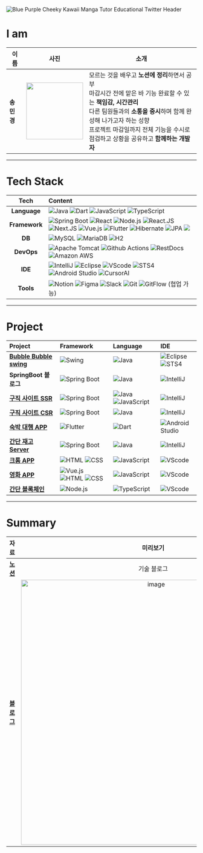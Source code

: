 ![Blue Purple Cheeky Kawaii Manga Tutor Educational Twitter Header](https://github.com/user-attachments/assets/b998ece3-c0fa-46a6-858a-20b0c6bf37da)


# I am
| 이름   | 사진                                                                 | 소개                                                                                                                                                                      |
|--------|----------------------------------------------------------------------|---------------------------------------------------------------------------------------------------------------------------------------------------------------------------|
| **송민경** | <img src="https://avatars.githubusercontent.com/u/153582401?v=4" width="150px"/> | 모르는 것을 배우고 **노션에 정리**하면서 공부<br/>마감시간 전에 맡은 바 기능 완료할 수 있는 **책임감, 시간관리**<br/>다른 팀원들과의 **소통을 중시**하며 함께 완성해 나가고자 하는 성향<br/>프로젝트 마감일까지 전체 기능을 수시로 점검하고 상황을 공유하고 **함께하는 개발자** |

---

<!-- Tech stack -->

# Tech Stack
| Tech         | Content                                                                                                                                                                                                                     |
| :----------: | :-------------------------------------------------------------------------------------------------------------------------------------------------------------------------------------------------------------------------- |
| **Language**  | ![Java](https://img.shields.io/badge/Java-%23ED8B00.svg?style=flat&logo=openjdk&logoColor=white) ![Dart](https://img.shields.io/badge/Dart-%230175C2.svg?style=flat&logo=dart&logoColor=white) ![JavaScript](https://img.shields.io/badge/JavaScript-F7DF1E.svg?style=flat&logo=javascript&logoColor=white) ![TypeScript](https://img.shields.io/badge/-TypeScript-3178C6?logo=typescript&logoColor=white) |
| **Framework** | ![Spring Boot](https://img.shields.io/badge/-Spring%20Boot-brightgreen?logo=spring&logoColor=white) ![React](https://img.shields.io/badge/React-skyblue.svg?style=flat&logo=react&logoColor=white) ![Node.js](https://img.shields.io/badge/Node.js-339933.svg?style=flat&logo=node.js&logoColor=white) ![React.JS](https://img.shields.io/badge/React.JS-61DAFB.svg?style=flat&logo=react&logoColor=white) ![Next.JS](https://img.shields.io/badge/Next.JS-black?logo=next.js&logoColor=white) ![Vue.js](https://img.shields.io/badge/-Vue.js-green?logo=vue.js&logoColor=white) ![Flutter](https://img.shields.io/badge/-Flutter-02569B?logo=flutter&logoColor=white) ![Hibernate](https://img.shields.io/badge/Hibernate-59666C?style=flat&logo=hibernate&logoColor=white) ![JPA](https://img.shields.io/badge/JPA-007396?style=flat&logo=java&logoColor=white) <img src="https://img.shields.io/badge/Firebase-orange?style=flat-square&logo=Firebase&logoColor=white"/> |
| **DB**        | ![MySQL](https://img.shields.io/badge/MySQL-4479A1?&logo=mysql&logoColor=white) ![MariaDB](https://img.shields.io/badge/MariaDB-003545?&logo=mariadb&logoColor=white)  ![H2](https://img.shields.io/badge/H2-blue?&logo=h2&logoColor=white) |
| **DevOps**    | ![Apache Tomcat](https://img.shields.io/badge/Apache%20Tomcat-F8DC75.svg?style=flat&logo=apache-tomcat&logoColor=white) ![Github Actions](https://img.shields.io/badge/Github_Actions-2088FF?style=flat&logo=githubactions&logoColor=white) ![RestDocs](https://img.shields.io/badge/RestDocs-0A0A0A?style=flat&logo=readthedocs&logoColor=white) ![Amazon AWS](https://img.shields.io/badge/Amazon_AWS-FF9900?style=flat&logo=amazonaws&logoColor=white) |
| **IDE**       | ![IntelliJ](https://img.shields.io/badge/-IntelliJ-FF2D54?logo=intellij-idea&logoColor=white) ![Eclipse](https://img.shields.io/badge/Eclipse-2C2255.svg?style=flat&logo=eclipse&logoColor=white) ![VScode](https://img.shields.io/badge/VScode-blue?logo=vscode&logoColor=white) ![STS4](https://img.shields.io/badge/STS4-green?style=flat&logo=spring&logoColor=white) ![Android Studio](https://img.shields.io/badge/Android_Studio-3DDC84?style=flat&logo=android-studio&logoColor=white) ![CursorAI](https://img.shields.io/badge/CursorAI-blue?style=flat&logo=google&logoColor=white) |
| **Tools**     | ![Notion](https://img.shields.io/badge/-Notion-000000?logo=notion&logoColor=white) ![Figma](https://img.shields.io/badge/-Figma-F24E1E?logo=figma&logoColor=white) ![Slack](https://img.shields.io/badge/-Slack-4A154B?logo=slack&logoColor=white) ![Git](https://img.shields.io/badge/-Git-F05032?logo=git&logoColor=white) ![GitFlow](https://img.shields.io/badge/GitFlow-F05032.svg?style=flat&logo=git&logoColor=white)  (협업 가능) |


---

# Project

| Project                | Framework                               | Language                      | IDE                            |
| :--------------------- | :-------------------------------------- | :--------------------------- | :---------------------------- |
|[**Bubble Bubble swing**](https://github.com/vosw1/bubble-bubble-swing)| ![Swing](https://img.shields.io/badge/Swing-6B8E23.svg?style=flat&logo=java&logoColor=white) | ![Java](https://img.shields.io/badge/Java-%23ED8B00.svg?style=flat&logo=openjdk&logoColor=white) | ![Eclipse](https://img.shields.io/badge/Eclipse-2C2255.svg?style=flat&logo=eclipse&logoColor=white) ![STS4](https://img.shields.io/badge/STS4-green?style=flat&logo=spring&logoColor=white) |
| **SpringBoot 블로그** | ![Spring Boot](https://img.shields.io/badge/-Spring%20Boot-brightgreen?logo=spring&logoColor=white) | ![Java](https://img.shields.io/badge/Java-%23ED8B00.svg?style=flat&logo=openjdk&logoColor=white) | ![IntelliJ](https://img.shields.io/badge/-IntelliJ-FF2D54?logo=intellij-idea&logoColor=white) |
| [ **구직 사이트 SSR** ](https://github.com/vosw1/miniproject-jobara-v1-ssr.git) |  ![Spring Boot](https://img.shields.io/badge/-Spring%20Boot-brightgreen?logo=spring&logoColor=white) | ![Java](https://img.shields.io/badge/Java-%23ED8B00.svg?style=flat&logo=openjdk&logoColor=white) ![JavaScript](https://img.shields.io/badge/JavaScript-F7DF1E.svg?style=flat&logo=javascript&logoColor=white) | ![IntelliJ](https://img.shields.io/badge/-IntelliJ-FF2D54?logo=intellij-idea&logoColor=white) |
| [  **구직 사이트 CSR**  ](https://github.com/vosw1/miniproject-jobala-v2-restapi.git) | ![Spring Boot](https://img.shields.io/badge/-Spring%20Boot-brightgreen?logo=spring&logoColor=white) | ![Java](https://img.shields.io/badge/Java-%23ED8B00.svg?style=flat&logo=openjdk&logoColor=white) | ![IntelliJ](https://img.shields.io/badge/-IntelliJ-FF2D54?logo=intellij-idea&logoColor=white) |
|[  **숙박 대행 APP**  ](https://github.com/vosw1/yeogi_app.git) | ![Flutter](https://img.shields.io/badge/-Flutter-02569B?logo=flutter&logoColor=white) | ![Dart](https://img.shields.io/badge/Dart-%230175C2.svg?style=flat&logo=dart&logoColor=white) | ![Android Studio](https://img.shields.io/badge/Android_Studio-3DDC84?style=flat&logo=android-studio&logoColor=white) |
|[**간단 재고  Server**](https://github.com/vosw1/the-boxes-server) | ![Spring Boot](https://img.shields.io/badge/-Spring%20Boot-brightgreen?logo=spring&logoColor=white) | ![Java](https://img.shields.io/badge/Java-%23ED8B00.svg?style=flat&logo=openjdk&logoColor=white) | ![IntelliJ](https://img.shields.io/badge/-IntelliJ-FF2D54?logo=intellij-idea&logoColor=white) |
|[  **크롬 APP**  ](https://github.com/vosw1/crome_app.git) | ![HTML](https://img.shields.io/badge/-HTML5-E34F26?logo=html5&logoColor=white) ![CSS](https://img.shields.io/badge/-CSS3-1572B6?logo=css3&logoColor=white) | ![JavaScript](https://img.shields.io/badge/JavaScript-F7DF1E.svg?style=flat&logo=javascript&logoColor=white) | ![VScode](https://img.shields.io/badge/VScode-blue?logo=vscode&logoColor=white) |
|[  **영화 APP**  ](https://github.com/vosw1/movie_app.git) | ![Vue.js](https://img.shields.io/badge/-Vue.js-green?logo=vue.js&logoColor=white)  ![HTML](https://img.shields.io/badge/-HTML5-E34F26?logo=html5&logoColor=white) ![CSS](https://img.shields.io/badge/-CSS3-1572B6?logo=css3&logoColor=white) | ![JavaScript](https://img.shields.io/badge/JavaScript-F7DF1E.svg?style=flat&logo=javascript&logoColor=white) | ![VScode](https://img.shields.io/badge/VScode-blue?logo=vscode&logoColor=white) |
|[**간단 블록체인**](https://github.com/vosw1/type_chain.git)| ![Node.js](https://img.shields.io/badge/Node.js-339933.svg?style=flat&logo=node.js&logoColor=white) | ![TypeScript](https://img.shields.io/badge/-TypeScript-3178C6?logo=typescript&logoColor=white) | ![VScode](https://img.shields.io/badge/VScode-blue?logo=vscode&logoColor=white) |



---
# Summary
| 자료 | 미리보기|
|:-----------------------:|:---------------:|
[**노션**](https://sunset-knuckle-4bc.notion.site/8de388ac5e60469c92e62dff54b19e04?pvs=4)|기술 블로그|
[**블로그**](https://inblog.ai/vosw1?traffic_type=internal)|<img src="https://github.com/user-attachments/assets/294f03a2-ad0d-4f67-b3d8-55b37a33cb48" width="700px"  hight="500" alt="image">|

